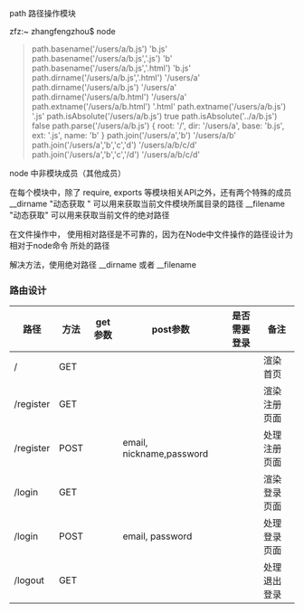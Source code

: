 path 路径操作模块

zfz:~ zhangfengzhou$ node
> path.basename('/users/a/b.js')
'b.js'
> path.basename('/users/a/b.js','.js')
'b'
> path.basename('/users/a/b.js','.html')
'b.js'
> path.dirname('/users/a/b.js','.html')
'/users/a'
> path.dirname('/users/a/b.js')
'/users/a'
> path.dirname('/users/a/b.html')
'/users/a'
> path.extname('/users/a/b.html')
'.html'
> path.extname('/users/a/b.js')
'.js'
> path.isAbsolute('/users/a/b.js')
true
> path.isAbsolute('../a/b.js')
false
> path.parse('/users/a/b.js')
{ root: '/', dir: '/users/a', base: 'b.js', ext: '.js', name: 'b' }
> path.join('/users/a','b')
'/users/a/b'
> path.join('/users/a','b','c','d')
'/users/a/b/c/d'
> path.join('/users/a','b','c','/d')
'/users/a/b/c/d'
> 

node 中非模块成员（其他成员）

在每个模块中，除了 require, exports 等模块相关API之外，还有两个特殊的成员
__dirname "动态获取 "  可以用来获取当前文件模块所属目录的路径
__filename "动态获取" 可以用来获取当前文件的绝对路径


在文件操作中， 使用相对路径是不可靠的，因为在Node中文件操作的路径设计为相对于node命令
所处的路径

解决方法，使用绝对路径 __dirname 或者 __filename

### 路由设计

| 路径      | 方法 | get参数 | post参数                 | 是否需要登录 | 备注         |
| --------- | ---- | ------- | ------------------------ | ------------ | ------------ |
| /         | GET  |         |                          |              | 渲染首页     |
| /register | GET  |         |                          |              | 渲染注册页面 |
| /register | POST |         | email, nickname,password |              | 处理注册页面 |
| /login    | GET  |         |                          |              | 渲染登录页面 |
| /login    | POST |         | email, password          |              | 处理登录页面 |
| /logout   | GET  |         |                          |              | 处理退出登录 |





